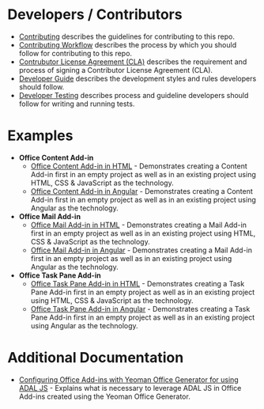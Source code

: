 # Developers / Contributors

- [Contributing](contributing.md) describes the guidelines for contributing to this repo. 
- [Contributing Workflow](contributing-workflow.md) describes the process by which you should follow for contributing to this repo. 
- [Contrubutor License Agreement (CLA)](contributor-license-agreement.md) describes the requirement and process of signing a Contributor License Agreement (CLA).
- [Developer Guide](developer-guide.md) describes the development styles and rules developers should follow.
- [Developer Testing](developer-testing.md) describes process and guideline developers should follow for writing and running tests.

# Examples

- **Office Content Add-in**
  - [Office Content Add-in in HTML](example-content-html.md) - Demonstrates creating a Content Add-in first in an empty project as well as in an existing project using HTML, CSS & JavaScript as the technology.
  - [Office Content Add-in in Angular](example-content-ng.md) - Demonstrates creating a Content Add-in first in an empty project as well as in an existing project using Angular as the technology.
- **Office Mail Add-in**
  - [Office Mail Add-in in HTML](example-mail-html.md) - Demonstrates creating a Mail Add-in first in an empty project as well as in an existing project using HTML, CSS & JavaScript as the technology.
  - [Office Mail Add-in in Angular](example-mail-ng.md) - Demonstrates creating a Mail Add-in first in an empty project as well as in an existing project using Angular as the technology.
- **Office Task Pane Add-in**
  - [Office Task Pane Add-in in HTML](example-taskpane-html.md) - Demonstrates creating a Task Pane Add-in first in an empty project as well as in an existing project using HTML, CSS & JavaScript as the technology.
  - [Office Task Pane Add-in in Angular](example-taskpane-ng.md) - Demonstrates creating a Task Pane Add-in first in an empty project as well as in an existing project using Angular as the technology.

# Additional Documentation

- [Configuring Office Add-ins with Yeoman Office Generator for using ADAL JS](adal-config.md) - Explains what is necessary to leverage ADAL JS in Office Add-ins created using the Yeoman Office Generator.